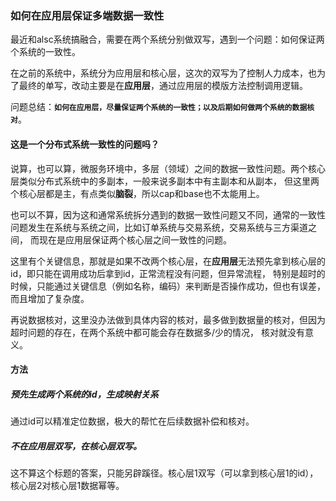 ### 如何在应用层保证多端数据一致性
最近和alsc系统搞融合，需要在两个系统分别做双写，遇到一个问题：如何保证两个系统的一致性。

在之前的系统中，系统分为应用层和核心层，这次的双写为了控制人力成本，也为了最终的单写，改动主要是在**应用层**，通过应用层的模版方法控制调用逻辑。

问题总结：**``如何在应用层，尽量保证两个系统的一致性；以及后期如何做两个系统的数据核对``**。

#### 这是一个分布式系统一致性的问题吗？
说算，也可以算，微服务环境中，多层（领域）之间的数据一致性问题。两个核心层类似分布式系统中的多副本，一般来说多副本中有主副本和从副本，
但这里两个核心层都是主，有点类似**脑裂**，所以cap和base也不太能用上。

也可以不算，因为这和通常系统拆分遇到的数据一致性问题又不同，通常的一致性问题发生在系统与系统之间，比如订单系统与交易系统，交易系统与三方渠道之间，
而现在是应用层保证两个核心层之间一致性的问题。

这里有个关键信息，那就是如果不改两个核心层，在**应用层**无法预先拿到核心层的id，即只能在调用成功后拿到id，正常流程没有问题，但异常流程，
特别是超时的时候，只能通过关键信息（例如名称，编码）来判断是否操作成功，但也有误差，而且增加了复杂度。

再说数据核对，这里没办法做到具体内容的核对，最多做到数据量的核对，但因为超时问题的存在，在两个系统中都可能会存在数据多/少的情况，
核对就没有意义。

#### 方法
##### 预先生成两个系统的id，生成映射关系
通过id可以精准定位数据，极大的帮忙在后续数据补偿和核对。
##### 不在应用层双写，在核心层双写。 
这不算这个标题的答案，只能另辟蹊径。核心层1双写（可以拿到核心层1的id），核心层2对核心层1数据幂等。
